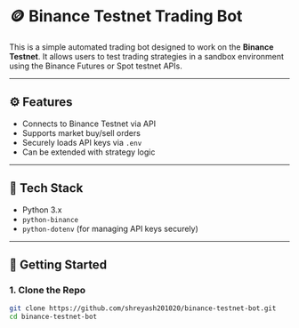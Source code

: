 # 🪙 Binance Testnet Trading Bot

This is a simple automated trading bot designed to work on the **Binance Testnet**. It allows users to test trading strategies in a sandbox environment using the Binance Futures or Spot testnet APIs.

---

## ⚙️ Features

- Connects to Binance Testnet via API
- Supports market buy/sell orders
- Securely loads API keys via `.env`
- Can be extended with strategy logic

---

## 🧰 Tech Stack

- Python 3.x
- `python-binance`
- `python-dotenv` (for managing API keys securely)

---

## 🚀 Getting Started

### 1. Clone the Repo

```bash
git clone https://github.com/shreyash201020/binance-testnet-bot.git
cd binance-testnet-bot
